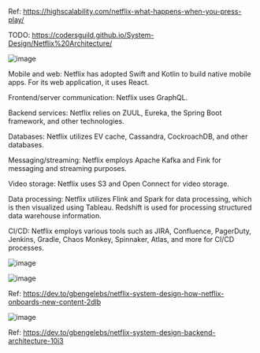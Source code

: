 Ref: https://highscalability.com/netflix-what-happens-when-you-press-play/

TODO: https://codersguild.github.io/System-Design/Netflix%20Architecture/

![image](https://github.com/user-attachments/assets/8c1c4415-3554-4ed7-a985-6bb3eb3cb60c)

Mobile and web: Netflix has adopted Swift and Kotlin to build native mobile apps. For its web application, it uses React.

Frontend/server communication: Netflix uses GraphQL.

Backend services: Netflix relies on ZUUL, Eureka, the Spring Boot framework, and other technologies.

Databases: Netflix utilizes EV cache, Cassandra, CockroachDB, and other databases.

Messaging/streaming: Netflix employs Apache Kafka and Fink for messaging and streaming purposes.

Video storage: Netflix uses S3 and Open Connect for video storage.

Data processing: Netflix utilizes Flink and Spark for data processing, which is then visualized using Tableau. Redshift is used for processing structured data warehouse information.

CI/CD: Netflix employs various tools such as JIRA, Confluence, PagerDuty, Jenkins, Gradle, Chaos Monkey, Spinnaker, Atlas, and more for CI/CD processes.


![image](https://github.com/user-attachments/assets/edb05c58-13bf-4288-9cf5-12f22ccf9268)

![image](https://github.com/user-attachments/assets/ffb09c42-a8eb-4cf6-a36d-ff429da92a46)

Ref: https://dev.to/gbengelebs/netflix-system-design-how-netflix-onboards-new-content-2dlb

![image](https://github.com/user-attachments/assets/2103919f-a678-411a-8389-a566509d92b8)

Ref: https://dev.to/gbengelebs/netflix-system-design-backend-architecture-10i3
